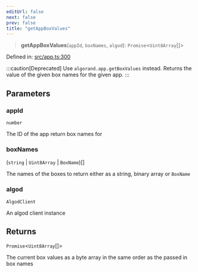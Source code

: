 ```yaml
---
editUrl: false
next: false
prev: false
title: "getAppBoxValues"
---
```


> **getAppBoxValues**(`appId`, `boxNames`, `algod`): `Promise`\<`Uint8Array`[]\>

Defined in: [src/app.ts:300](https://github.com/algorandfoundation/algokit-utils-ts/blob/45957336d0cbf88c980c0a3343335a5e5e142c93/src/app.ts#L300)

:::caution[Deprecated]
Use `algorand.app.getBoxValues` instead.
Returns the value of the given box names for the given app.
:::

## Parameters

### appId

`number`

The ID of the app return box names for

### boxNames

(`string` \| `Uint8Array` \| `BoxName`)[]

The names of the boxes to return either as a string, binary array or `BoxName`

### algod

`AlgodClient`

An algod client instance

## Returns

`Promise`\<`Uint8Array`[]\>

The current box values as a byte array in the same order as the passed in box names
